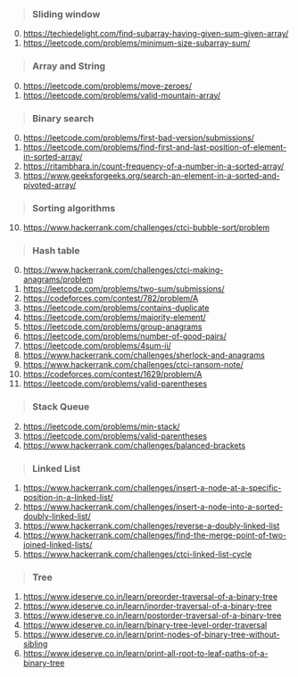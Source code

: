 > ### Sliding window

0.  https://techiedelight.com/find-subarray-having-given-sum-given-array/
1.  https://leetcode.com/problems/minimum-size-subarray-sum/

> ### Array and String

0.  https://leetcode.com/problems/move-zeroes/
1.  https://leetcode.com/problems/valid-mountain-array/

> ### Binary search

0. https://leetcode.com/problems/first-bad-version/submissions/
1. https://leetcode.com/problems/find-first-and-last-position-of-element-in-sorted-array/
2. https://ritambhara.in/count-frequency-of-a-number-in-a-sorted-array/
3. https://www.geeksforgeeks.org/search-an-element-in-a-sorted-and-pivoted-array/

> ### Sorting algorithms

10. https://www.hackerrank.com/challenges/ctci-bubble-sort/problem

> ### Hash table

0. https://www.hackerrank.com/challenges/ctci-making-anagrams/problem
1. https://leetcode.com/problems/two-sum/submissions/
2. https://codeforces.com/contest/782/problem/A
3. https://leetcode.com/problems/contains-duplicate
4. https://leetcode.com/problems/majority-element/
5. https://leetcode.com/problems/group-anagrams
6. https://leetcode.com/problems/number-of-good-pairs/
7. https://leetcode.com/problems/4sum-ii/
8. https://www.hackerrank.com/challenges/sherlock-and-anagrams
9. https://www.hackerrank.com/challenges/ctci-ransom-note/
10. https://codeforces.com/contest/1629/problem/A
11. https://leetcode.com/problems/valid-parentheses

> ### Stack Queue

2. https://leetcode.com/problems/min-stack/
3. https://leetcode.com/problems/valid-parentheses
4. https://www.hackerrank.com/challenges/balanced-brackets

> ### Linked List

1. https://www.hackerrank.com/challenges/insert-a-node-at-a-specific-position-in-a-linked-list/
2. https://www.hackerrank.com/challenges/insert-a-node-into-a-sorted-doubly-linked-list/
3. https://www.hackerrank.com/challenges/reverse-a-doubly-linked-list
4. https://www.hackerrank.com/challenges/find-the-merge-point-of-two-joined-linked-lists/
5. https://www.hackerrank.com/challenges/ctci-linked-list-cycle

> ### Tree

1. https://www.ideserve.co.in/learn/preorder-traversal-of-a-binary-tree
2. https://www.ideserve.co.in/learn/inorder-traversal-of-a-binary-tree
3. https://www.ideserve.co.in/learn/postorder-traversal-of-a-binary-tree
4. https://www.ideserve.co.in/learn/binary-tree-level-order-traversal
5. https://www.ideserve.co.in/learn/print-nodes-of-binary-tree-without-sibling
6. https://www.ideserve.co.in/learn/print-all-root-to-leaf-paths-of-a-binary-tree
